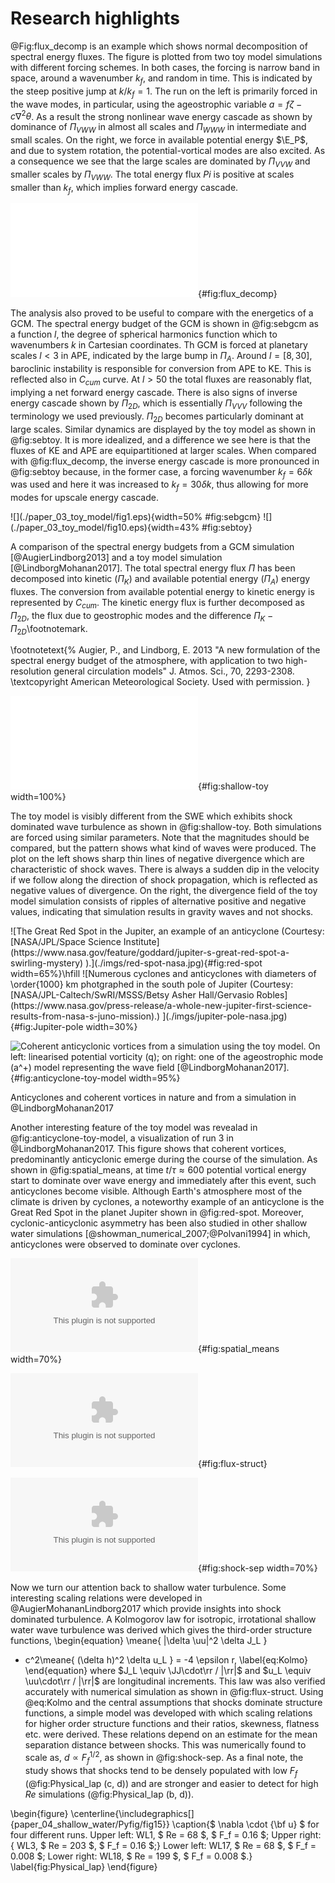 # Research highlights

@Fig:flux_decomp is an example which shows normal decomposition of spectral
energy fluxes. The figure is plotted from two toy model simulations with
different forcing schemes. In both cases, the forcing is narrow band in space,
around a wavenumber $k_f$, and random in time. This is indicated by the steep
positive jump at $k/k_f = 1$.  The run on the left is primarily forced in the
wave modes, in particular, using the ageostrophic variable $a = f \zeta - c
\nabla^2 \theta$. As a result the strong nonlinear wave energy cascade as shown
by dominance of $\Pi_{VWW}$ in almost all scales and $\Pi_{WWW}$ in
intermediate and small scales. On the right, we force in available potential
energy $\E_P$, and due to system rotation, the potential-vortical modes are
also excited. As a consequence we see that the large scales are dominated by
$\Pi_{VVW}$ and smaller scales by $\Pi_{VWW}$.  The total energy flux $Pi$ is
positive at scales smaller than $k_f$, which implies forward energy cascade.

![Comparison of spectral energy budget from a toy model simulation with two
different forcing
schemes](./paper_03_toy_model/fig5-eps-converted-to.pdf){#fig:flux_decomp}

The analysis also proved to be useful to compare with the energetics of a
GCM. The spectral energy budget of the GCM is shown in @fig:sebgcm as a
function $l$, the degree of spherical harmonics function which
to wavenumbers $k$ in Cartesian coordinates. Th GCM is forced at planetary
scales $l < 3$ in APE, indicated by the large bump in $\Pi_A$.  Around $l =
[8, 30]$, baroclinic instability is responsible for conversion from APE to KE.
This is reflected also in $C_{cum}$ curve. At $l > 50$ the total fluxes are
reasonably flat, implying a net forward energy cascade. There is also signs of
inverse energy cascade shown by $\Pi_{2D}$, which is essentially $\Pi_{VVV}$
following the terminology we used previously. $\Pi_{2D}$ becomes particularly
dominant at large scales. Similar dynamics are displayed by the toy model as
shown in @fig:sebtoy. It is more idealized, and a difference we see here is
that the fluxes of KE and APE are equipartitioned at larger scales.  When
compared with @fig:flux_decomp, the inverse energy cascade is more pronounced
in @fig:sebtoy because, in the former case, a forcing wavenumber $k_f = 6
\delta k$ was used and here it was increased to $k_f = 30 \delta k$, thus
allowing for more modes for upscale energy cascade.

<div id="fig:sebgcmtoy">
![](./paper_03_toy_model/fig1.eps){width=50% #fig:sebgcm}
![](./paper_03_toy_model/fig10.eps){width=43% #fig:sebtoy}

A comparison of the spectral energy budgets from a GCM simulation
[@AugierLindborg2013] and a toy model simulation
[@LindborgMohanan2017]. The total spectral energy flux $\Pi$ has been
decomposed into kinetic ($\Pi_K$) and available potential energy ($\Pi_A$)
energy fluxes. The conversion from available potential energy to kinetic energy
is represented by $C_{cum}$. The kinetic energy flux is further decomposed as
$\Pi_{2D}$, the flux due to geostrophic modes and the difference $\Pi_K -
\Pi_{2D}$\footnotemark.
</div>

\footnotetext{%
Augier, P., and Lindborg, E. 2013 "A new formulation of the spectral energy
budget of the atmosphere, with application to two high-resolution general
circulation models" J. Atmos. Sci., 70, 2293-2308. \textcopyright American
Meteorological Society. Used with permission.
}

![Comparison of the divergence fields ($\mathbf{\nabla.u}$) from a shallow
water simulation (left) and a similar toy-model simulation (right). $L_f$ is
the forcing length scale. Source:
@LindborgMohanan2017.](./paper_03_toy_model/fig9.pdf){#fig:shallow-toy
width=100%}

The toy model is visibly different from the SWE which exhibits shock dominated
wave turbulence as shown in @fig:shallow-toy. Both simulations are forced using
similar parameters. Note that the magnitudes should be compared, but the
pattern shows what kind of waves were produced.  The plot on the left shows
sharp thin lines of negative divergence which are characteristic of shock
waves. There is always a sudden dip in the velocity if we follow along the
direction of shock propagation, which is reflected as negative values of
divergence. On the right, the divergence field of the toy model simulation
consists of ripples of alternative positive and negative values, indicating
that simulation results in gravity waves and not shocks.

<div id="fig:anticyclones">
![The Great Red Spot in the Jupiter, an example of an anticyclone (Courtesy:
[NASA/JPL/Space Science
Institute](https://www.nasa.gov/feature/goddard/jupiter-s-great-red-spot-a-swirling-mystery)
).](./imgs/red-spot-nasa.jpg){#fig:red-spot width=65%}\hfill
![Numerous cyclones and anticyclones with diameters of \order{1000} km
photgraphed in the south pole of Jupiter (Courtesy:
[NASA/JPL-Caltech/SwRI/MSSS/Betsy Asher Hall/Gervasio
Robles](https://www.nasa.gov/press-release/a-whole-new-jupiter-first-science-results-from-nasa-s-juno-mission).)
](./imgs/jupiter-pole-nasa.jpg){#fig:Jupiter-pole width=30%}

![Coherent anticyclonic vortices from a simulation using the toy model. On
left: linearised potential vorticity ($q$); on right: one of the
ageostrophic mode ($a^+$) model representing the wave field
[@LindborgMohanan2017].](./imgs/anticyclone-toy-model.jpg){#fig:anticyclone-toy-model
width=95%}

Anticyclones and coherent vortices in nature and from a simulation in
@LindborgMohanan2017
</div>

Another interesting feature of the toy model was revealad in
@fig:anticyclone-toy-model, a visualization of run 3 in @LindborgMohanan2017.
This figure shows that coherent vortices, predominantly anticyclonic emerge
during the course of the simulation. As shown in @fig:spatial_means, at time $t
/ \tau \approx 600$ potential vortical energy start to dominate over wave
energy and immediately after this event, such anticyclones become visible.
Although Earth's atmosphere most of the climate is driven by cyclones, a
noteworthy example of an anticyclone is the Great Red Spot in the planet
Jupiter shown in @fig:red-spot. Moreover, cyclonic-anticyclonic asymmetry has
been also studied in other shallow water simulations
[@showman_numerical_2007;@Polvani1994] in which, anticyclones were observed to
dominate over cyclones.

![Spatially averaged energy of run 3 in
@lindborg_two-dimensional_2017](./imgs/fig_spatialmeans.eps){#fig:spatial_means
width=70%}

![Spectral energy flux and third-order structure functions from a SWE
simulation run W7 in
@AugierMohananLindborg2017](./paper_04_shallow_water/Pyfig/fig3.eps){#fig:flux-struct}

![Mean shock separation distance $(d)$ in a series of shallow water
simulations plotted against the forcing Froude number $(F_f)$. The Froude
number is inversely proportional to the wave phase-speed, $c$. The theoretical
prediction $d \propto F_f^{1/2}$ is displayed as a dashed line.  Source:
@augier_shallow_2019.
](./paper_04_shallow_water/Pyfig/fig6.eps){#fig:shock-sep width=70%}

Now we turn our attention back to shallow water turbulence. Some interesting
scaling relations were developed in @AugierMohananLindborg2017 which provide
insights into shock dominated turbulence. A Kolmogorov law for isotropic,
irrotational shallow water wave turbulence was derived which gives the
third-order structure functions,
\begin{equation}
\meane{ |\delta \uu|^2 \delta J_L }
+ c^2\meane{ (\delta h)^2 \delta u_L } = -4 \epsilon r, \label{eq:Kolmo}
\end{equation}
where $J_L \equiv \JJ\cdot\rr / |\rr|$ and $u_L \equiv \uu\cdot\rr / |\rr|$ are
longitudinal increments. This law was also verified accurately with numerical
simulation as shown in @fig:flux-struct. Using @eq:Kolmo and the central
assumptions that shocks dominate structure functions, a simple model was
developed with which scaling relations for higher order structure functions and
their ratios, skewness, flatness etc. were derived. These relations depend on
an estimate for the mean separation distance between shocks. This was
numerically found to scale as, $d \propto F_f ^ {1/2}$, as shown in
@fig:shock-sep. As a final note, the study shows that shocks tend to be densely
populated with low $F_f$ (@fig:Physical_lap (c, d)) and are stronger and easier
to detect for high $Re$ simulations (@fig:Physical_lap (b, d)).

\begin{figure}
\centerline{\includegraphics[]{paper_04_shallow_water/Pyfig/fig15}}
\caption{$ \nabla \cdot {\bf u} $ for four different runs. Upper left: WL1, $ Re = 68 $, $ F_f = 0.16 $; Upper right:  { WL3,  $ Re = 203 $, $ F_f = 0.16 $;} Lower left: WL17, $ Re = 68 $, $ F_f = 0.008 $; Lower right: WL18,  $ Re = 199 $, $ F_f = 0.008 $.}
\label{fig:Physical_lap}
\end{figure}




